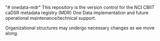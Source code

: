"# onedata-mdr" 
This repository is the version control for the NCI CBIIT caDSR metadata registry (MDR) One Data implementation and future operational
maintenance/technical support.

Organizational structures may undergo necessary changes as we move along.
